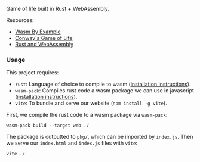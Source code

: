Game of life built in Rust + WebAssembly.

Resources:
- [Wasm By Example](https://wasmbyexample.dev/home.en-us.html)
- [Conway's Game of Life](https://en.wikipedia.org/wiki/Conway%27s_Game_of_Life)
- [Rust and WebAssembly](https://rustwasm.github.io/docs/book/)

### Usage
This project requires:

- `rust`: Language of choice to compile to wasm ([installation instructions](https://doc.rust-lang.org/book/ch01-01-installation.html)).
- `wasm-pack`: Compiles rust code a wasm package we can use in javascript ([installation instructions](https://rustwasm.github.io/wasm-pack/installer/)).
- `vite`: To bundle and serve our website (`npm install -g vite`).

First, we compile the rust code to a wasm package via `wasm-pack`:

```shell
wasm-pack build --target web ./
```

The package is outputted to `pkg/`, which can be imported by `index.js`. Then we serve our `index.html` and `index.js` files with `vite`:

```shell
vite ./
```

